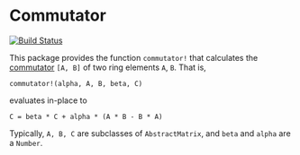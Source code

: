 # Commutator

[![Build Status](https://travis-ci.org/goerz/Commutator.jl.svg?branch=master)](https://travis-ci.org/goerz/Commutator.jl)

This package provides the function `commutator!` that calculates the
[commutator](https://en.wikipedia.org/wiki/Commutator)
`[A, B]` of two ring elements `A`, `B`. That is,


    commutator!(alpha, A, B, beta, C)

evaluates in-place to

    C = beta * C + alpha * (A * B - B * A)


Typically, `A, B, C` are subclasses of `AbstractMatrix`, and `beta` and `alpha`
are a `Number`.
